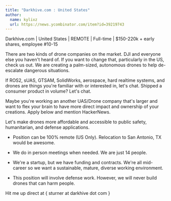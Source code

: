 ```yaml
---
title: "Darkhive.com : United States"
author:
  name: kylixz
  url: https://news.ycombinator.com/item?id=39219743
---
```

Darkhive.com | United States | REMOTE | Full-time | $150-220k + early shares, employee #10-15

There are two kinds of drone companies on the market. DJI and everyone else you haven&#x27;t heard of. If you want to change that, particularly in the US, check us out. We are creating a palm-sized, autonomous  drones to help de-escalate dangerous situations.

If ROS2, sUAS, GTSAM, SolidWorks, aerospace, hard realtime systems, and drones are things you&#x27;re familiar with or interested in, let&#x27;s chat. Shipped a consumer product in volume? Let&#x27;s chat.

Maybe you&#x27;re working an another UAS&#x2F;Drone company that&#x27;s larger and want to flex your brain to have more direct impact and ownership of your creations. Apply below and mention HackerNews.

Let&#x27;s make drones more affordable and accessible to public safety, humanitarian, and defense applications.

- Position can be 100% remote (US Only). Relocation to San Antonio, TX would be awesome.

- We do in person meetings when needed. We are just 14 people.

- We&#x27;re a startup, but we have funding and contracts. We&#x27;re all mid-career so we want a sustainable, mature, diverse working environment.

- This position will involve defense work. However, we will never build drones that can harm people.

Hit me up direct at { sturner at darkhive dot com }
